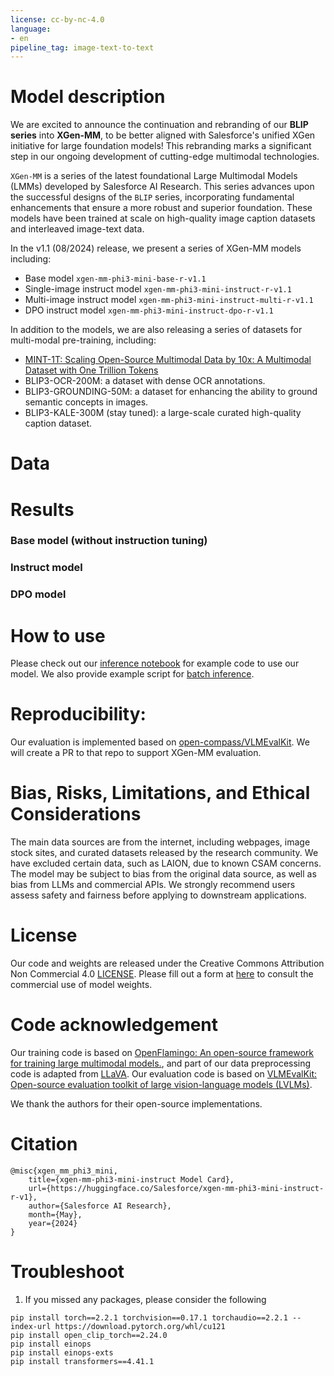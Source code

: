 ```yaml
---
license: cc-by-nc-4.0
language:
- en
pipeline_tag: image-text-to-text
---
```



# Model description
We are excited to announce the continuation and rebranding of our **BLIP series** into **XGen-MM**, to be better aligned with Salesforce's unified XGen initiative for large foundation models! This rebranding marks a significant step in our ongoing development of cutting-edge multimodal technologies.

`XGen-MM` is a series of the latest foundational Large Multimodal Models (LMMs) developed by Salesforce AI Research. This series advances upon the successful designs of the `BLIP` series, incorporating fundamental enhancements that ensure a more robust and superior foundation. These models have been trained at scale on high-quality image caption datasets and interleaved image-text data. 

In the v1.1 (08/2024) release, we present a series of XGen-MM models including:
- Base model `xgen-mm-phi3-mini-base-r-v1.1`
- Single-image instruct model `xgen-mm-phi3-mini-instruct-r-v1.1`
- Multi-image instruct model `xgen-mm-phi3-mini-instruct-multi-r-v1.1`
- DPO instruct model `xgen-mm-phi3-mini-instruct-dpo-r-v1.1`

In addition to the models, we are also releasing a series of datasets for multi-modal pre-training, including:
- [MINT-1T: Scaling Open-Source Multimodal Data by 10x: A Multimodal Dataset with One Trillion Tokens](https://arxiv.org/abs/2406.11271)
- BLIP3-OCR-200M: a dataset with dense OCR annotations.
- BLIP3-GROUNDING-50M: a dataset for enhancing the ability to ground semantic concepts in images.
- BLIP3-KALE-300M (stay tuned): a large-scale curated high-quality caption dataset. 

# Data


# Results

### Base model (without instruction tuning)

### Instruct model

### DPO model


# How to use

Please check out our [inference notebook](demo.ipynb) for example code to use our model. We also provide example script for [batch inference](batch_inference.ipynb).

# Reproducibility: 

Our evaluation is implemented based on [open-compass/VLMEvalKit](https://github.com/open-compass/VLMEvalKit). We will create a PR to that repo to support XGen-MM evaluation.


# Bias, Risks, Limitations, and Ethical Considerations
The main data sources are from the internet, including webpages, 
image stock sites, and curated datasets released by the research community. We have excluded certain data, such as LAION, due to known CSAM concerns.
The model may be subject to bias from the original data source, as well as bias from LLMs and commercial APIs. 
We strongly recommend users assess safety and fairness before applying to downstream applications. 


# License

Our code and weights are released under the Creative Commons Attribution Non Commercial 4.0 [LICENSE](LICENSE.txt). Please fill out a form at [here](https://forms.gle/ffPc9oZC2ZGeJ1N68) to consult the commercial use of model weights.

# Code acknowledgement
Our training code is based on [OpenFlamingo: An open-source framework for training large multimodal models.](https://github.com/mlfoundations/open_flamingo), and part of our data preprocessing code is adapted from [LLaVA](https://github.com/haotian-liu/LLaVA).
Our evaluation code is based on [VLMEvalKit: Open-source evaluation toolkit of large vision-language models (LVLMs)](https://github.com/open-compass/VLMEvalKit).

We thank the authors for their open-source implementations.


# Citation
```
@misc{xgen_mm_phi3_mini,
    title={xgen-mm-phi3-mini-instruct Model Card},
    url={https://huggingface.co/Salesforce/xgen-mm-phi3-mini-instruct-r-v1},
    author={Salesforce AI Research},
    month={May},
    year={2024}
}
```

# Troubleshoot

1. If you missed any packages, please consider the following

```
pip install torch==2.2.1 torchvision==0.17.1 torchaudio==2.2.1 --index-url https://download.pytorch.org/whl/cu121
pip install open_clip_torch==2.24.0
pip install einops
pip install einops-exts
pip install transformers==4.41.1
```